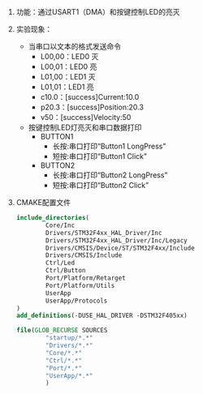 1. 功能：通过USART1（DMA）和按键控制LED的亮灭

2. 实验现象：

   - 当串口以文本的格式发送命令
     - L00,00：LED0 灭
     - L00,01：LED0 亮
     - L01,00：LED1 灭
     - L01,01：LED1 亮
     - c10.0：[success]Current:10.0
     - p20.3：[success]Position:20.3
     - v50：[success]Velocity:50
   - 按键控制LED灯亮灭和串口数据打印
     - BUTTON1
       - 长按:串口打印“Button1 LongPress”
       - 短按:串口打印“Button1 Click”
     - BUTTON2
       - 长按:串口打印“Button2 LongPress”
       - 短按:串口打印“Button2 Click”
   
3. CMAKE配置文件

   ```cmake
   include_directories(
           Core/Inc
           Drivers/STM32F4xx_HAL_Driver/Inc
           Drivers/STM32F4xx_HAL_Driver/Inc/Legacy
           Drivers/CMSIS/Device/ST/STM32F4xx/Include
           Drivers/CMSIS/Include
           Ctrl/Led
           Ctrl/Button
           Port/Platform/Retarget
           Port/Platform/Utils
           UserApp
           UserApp/Protocols
   )
   add_definitions(-DUSE_HAL_DRIVER -DSTM32F405xx)
   
   file(GLOB_RECURSE SOURCES
           "startup/*.*"
           "Drivers/*.*"
           "Core/*.*"
           "Ctrl/*.*"
           "Port/*.*"
           "UserApp/*.*"
           )
   ```
   
